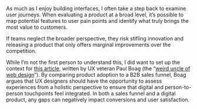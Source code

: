 As much as I enjoy building interfaces, I often take a step back to examine user journeys. When evaluating a product at a broad level, it’s possible to map potential features to user pain points and identify what truly brings the most value to customers.

If teams neglect the broader perspective, they risk stifling innovation and releasing a product that only offers marginal improvements over the competition.

While I’m not the first person to understand this, I did want to set up the context for [this article](https://www.smashingmagazine.com/2023/01/b2b-sales-understand-role-ux-designers-better/), written by UX veteran Paul Boag (the “[weird uncle of web design](https://uibreakfast.com/257-white-hat-cro-with-paul-boag/)”). By comparing product adoption to a B2B sales funnel, Boag argues that UX designers should have the opportunity to assess experiences from a holistic perspective to ensure that digital and person-to-person touchpoints feel integrated. In both a sales funnel and a digital product, any gaps can negatively impact conversions and user satisfaction.